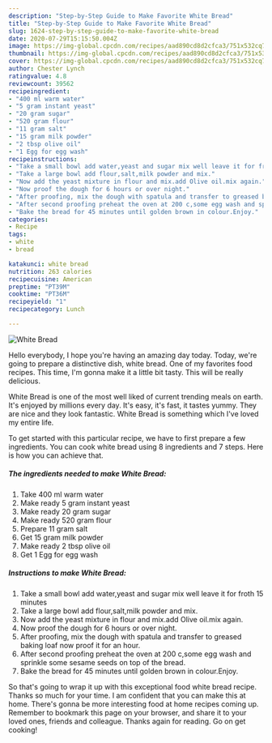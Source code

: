 ```yaml
---
description: "Step-by-Step Guide to Make Favorite White Bread"
title: "Step-by-Step Guide to Make Favorite White Bread"
slug: 1624-step-by-step-guide-to-make-favorite-white-bread
date: 2020-07-29T15:15:50.004Z
image: https://img-global.cpcdn.com/recipes/aad890cd8d2cfca3/751x532cq70/white-bread-recipe-main-photo.jpg
thumbnail: https://img-global.cpcdn.com/recipes/aad890cd8d2cfca3/751x532cq70/white-bread-recipe-main-photo.jpg
cover: https://img-global.cpcdn.com/recipes/aad890cd8d2cfca3/751x532cq70/white-bread-recipe-main-photo.jpg
author: Chester Lynch
ratingvalue: 4.8
reviewcount: 39562
recipeingredient:
- "400 ml warm water"
- "5 gram instant yeast"
- "20 gram sugar"
- "520 gram flour"
- "11 gram salt"
- "15 gram milk powder"
- "2 tbsp olive oil"
- "1 Egg for egg wash"
recipeinstructions:
- "Take a small bowl add water,yeast and sugar mix well leave it for froth 15 minutes"
- "Take a large bowl add flour,salt,milk powder and mix."
- "Now add the yeast mixture in flour and mix.add Olive oil.mix again."
- "Now proof the dough for 6 hours or over night."
- "After proofing, mix the dough with spatula and transfer to greased baking loaf now proof it for an hour."
- "After second proofing preheat the oven at 200 c,some egg wash and sprinkle some sesame seeds on top of the bread."
- "Bake the bread for 45 minutes until golden brown in colour.Enjoy."
categories:
- Recipe
tags:
- white
- bread

katakunci: white bread 
nutrition: 263 calories
recipecuisine: American
preptime: "PT39M"
cooktime: "PT36M"
recipeyield: "1"
recipecategory: Lunch

---
```



![White Bread](https://img-global.cpcdn.com/recipes/aad890cd8d2cfca3/751x532cq70/white-bread-recipe-main-photo.jpg)

Hello everybody, I hope you're having an amazing day today. Today, we're going to prepare a distinctive dish, white bread. One of my favorites food recipes. This time, I'm gonna make it a little bit tasty. This will be really delicious.

White Bread is one of the most well liked of current trending meals on earth. It's enjoyed by millions every day. It's easy, it's fast, it tastes yummy. They are nice and they look fantastic. White Bread is something which I've loved my entire life.




To get started with this particular recipe, we have to first prepare a few ingredients. You can cook white bread using 8 ingredients and 7 steps. Here is how you can achieve that.

<!--inarticleads1-->

##### The ingredients needed to make White Bread:

1. Take 400 ml warm water
1. Make ready 5 gram instant yeast
1. Make ready 20 gram sugar
1. Make ready 520 gram flour
1. Prepare 11 gram salt
1. Get 15 gram milk powder
1. Make ready 2 tbsp olive oil
1. Get 1 Egg for egg wash




<!--inarticleads2-->

##### Instructions to make White Bread:

1. Take a small bowl add water,yeast and sugar mix well leave it for froth 15 minutes
1. Take a large bowl add flour,salt,milk powder and mix.
1. Now add the yeast mixture in flour and mix.add Olive oil.mix again.
1. Now proof the dough for 6 hours or over night.
1. After proofing, mix the dough with spatula and transfer to greased baking loaf now proof it for an hour.
1. After second proofing preheat the oven at 200 c,some egg wash and sprinkle some sesame seeds on top of the bread.
1. Bake the bread for 45 minutes until golden brown in colour.Enjoy.




So that's going to wrap it up with this exceptional food white bread recipe. Thanks so much for your time. I am confident that you can make this at home. There's gonna be more interesting food at home recipes coming up. Remember to bookmark this page on your browser, and share it to your loved ones, friends and colleague. Thanks again for reading. Go on get cooking!
